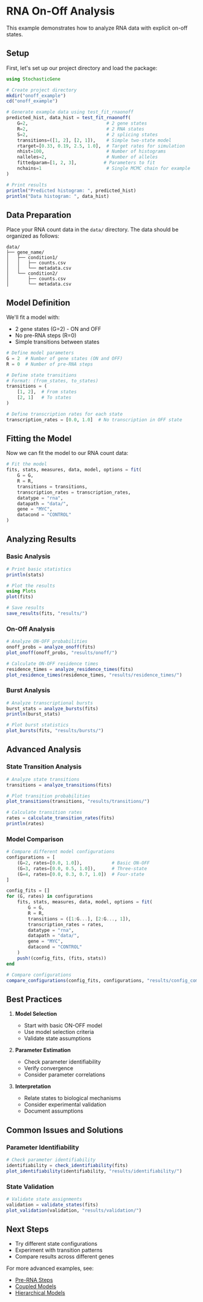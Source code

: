 # RNA On-Off Analysis

This example demonstrates how to analyze RNA data with explicit on-off states.

## Setup

First, let's set up our project directory and load the package:

```julia
using StochasticGene

# Create project directory
mkdir("onoff_example")
cd("onoff_example")

# Generate example data using test_fit_rnaonoff
predicted_hist, data_hist = test_fit_rnaonoff(
    G=2,                             # 2 gene states
    R=2,                             # 2 RNA states
    S=2,                             # 2 splicing states
    transitions=([1, 2], [2, 1]),    # Simple two-state model
    rtarget=[0.33, 0.19, 2.5, 1.0],  # Target rates for simulation
    nhist=100,                       # Number of histograms
    nalleles=2,                      # Number of alleles
    fittedparam=[1, 2, 3],          # Parameters to fit
    nchains=1                        # Single MCMC chain for example
)

# Print results
println("Predicted histogram: ", predicted_hist)
println("Data histogram: ", data_hist)
```

## Data Preparation

Place your RNA count data in the `data/` directory. The data should be organized as follows:

```
data/
├── gene_name/
│   ├── condition1/
│   │   ├── counts.csv
│   │   └── metadata.csv
│   └── condition2/
│       ├── counts.csv
│       └── metadata.csv
```

## Model Definition

We'll fit a model with:
- 2 gene states (G=2) - ON and OFF
- No pre-RNA steps (R=0)
- Simple transitions between states

```julia
# Define model parameters
G = 2  # Number of gene states (ON and OFF)
R = 0  # Number of pre-RNA steps

# Define state transitions
# Format: (from_states, to_states)
transitions = (
    [1, 2],  # From states
    [2, 1]   # To states
)

# Define transcription rates for each state
transcription_rates = [0.0, 1.0]  # No transcription in OFF state
```

## Fitting the Model

Now we can fit the model to our RNA count data:

```julia
# Fit the model
fits, stats, measures, data, model, options = fit(
    G = G,
    R = R,
    transitions = transitions,
    transcription_rates = transcription_rates,
    datatype = "rna",
    datapath = "data/",
    gene = "MYC",
    datacond = "CONTROL"
)
```

## Analyzing Results

### Basic Analysis

```julia
# Print basic statistics
println(stats)

# Plot the results
using Plots
plot(fits)

# Save results
save_results(fits, "results/")
```

### On-Off Analysis

```julia
# Analyze ON-OFF probabilities
onoff_probs = analyze_onoff(fits)
plot_onoff(onoff_probs, "results/onoff/")

# Calculate ON-OFF residence times
residence_times = analyze_residence_times(fits)
plot_residence_times(residence_times, "results/residence_times/")
```

### Burst Analysis

```julia
# Analyze transcriptional bursts
burst_stats = analyze_bursts(fits)
println(burst_stats)

# Plot burst statistics
plot_bursts(fits, "results/bursts/")
```

## Advanced Analysis

### State Transition Analysis

```julia
# Analyze state transitions
transitions = analyze_transitions(fits)

# Plot transition probabilities
plot_transitions(transitions, "results/transitions/")

# Calculate transition rates
rates = calculate_transition_rates(fits)
println(rates)
```

### Model Comparison

```julia
# Compare different model configurations
configurations = [
    (G=2, rates=[0.0, 1.0]),           # Basic ON-OFF
    (G=3, rates=[0.0, 0.5, 1.0]),      # Three-state
    (G=4, rates=[0.0, 0.3, 0.7, 1.0])  # Four-state
]

config_fits = []
for (G, rates) in configurations
    fits, stats, measures, data, model, options = fit(
        G = G,
        R = R,
        transitions = ([1:G...], [2:G..., 1]),
        transcription_rates = rates,
        datatype = "rna",
        datapath = "data/",
        gene = "MYC",
        datacond = "CONTROL"
    )
    push!(config_fits, (fits, stats))
end

# Compare configurations
compare_configurations(config_fits, configurations, "results/config_comparison/")
```

## Best Practices

1. **Model Selection**
   - Start with basic ON-OFF model
   - Use model selection criteria
   - Validate state assumptions

2. **Parameter Estimation**
   - Check parameter identifiability
   - Verify convergence
   - Consider parameter correlations

3. **Interpretation**
   - Relate states to biological mechanisms
   - Consider experimental validation
   - Document assumptions

## Common Issues and Solutions

### Parameter Identifiability
```julia
# Check parameter identifiability
identifiability = check_identifiability(fits)
plot_identifiability(identifiability, "results/identifiability/")
```

### State Validation
```julia
# Validate state assignments
validation = validate_states(fits)
plot_validation(validation, "results/validation/")
```

## Next Steps

- Try different state configurations
- Experiment with transition patterns
- Compare results across different genes

For more advanced examples, see:
- [Pre-RNA Steps](@ref)
- [Coupled Models](@ref)
- [Hierarchical Models](@ref) 